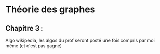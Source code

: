 # Théorie des graphes 

## Chapitre 3 : 
Algo wikipedia, les algos du prof seront posté une fois compris par moi même (et c'est pas gagné)
